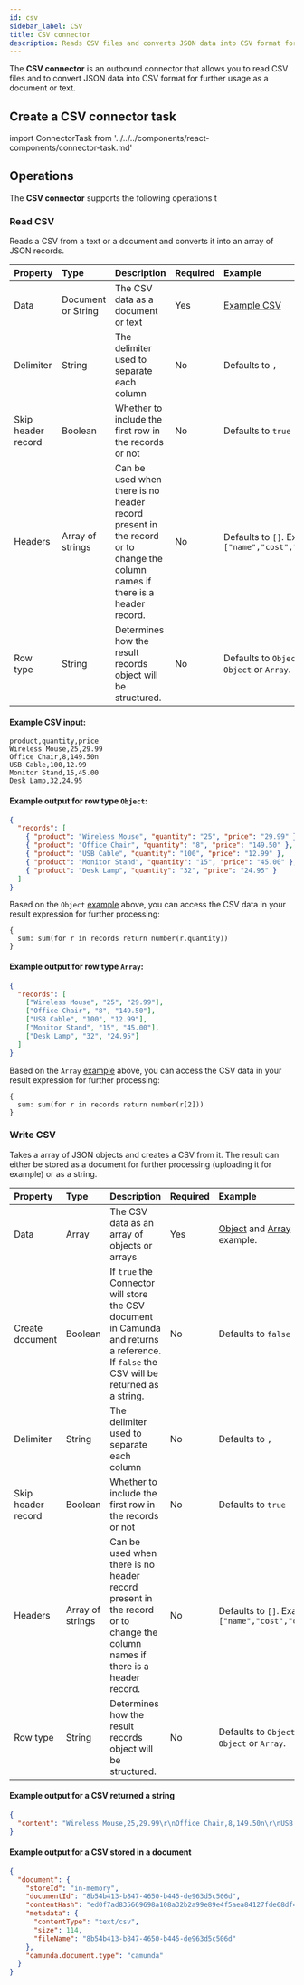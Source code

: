 ```yaml
---
id: csv
sidebar_label: CSV
title: CSV connector
description: Reads CSV files and converts JSON data into CSV format for further usage
---
```


The **CSV connector** is an outbound connector that allows you to read CSV files and to convert JSON data into CSV format for further usage as a document or text.

## Create a CSV connector task

import ConnectorTask from '../../../components/react-components/connector-task.md'

<ConnectorTask/>

## Operations

The **CSV connector** supports the following operations t

### Read CSV

Reads a CSV from a text or a document and converts it into an array of JSON records.

| Property           | Type               | Description                                                                                                                 | Required | Example                                              |
| :----------------- | :----------------- | :-------------------------------------------------------------------------------------------------------------------------- | :------- | :--------------------------------------------------- |
| Data               | Document or String | The CSV data as a document or text                                                                                          | Yes      | [Example CSV](#example-csv-input)                    |
| Delimiter          | String             | The delimiter used to separate each column                                                                                  | No       | Defaults to `,`                                      |
| Skip header record | Boolean            | Whether to include the first row in the records or not                                                                      | No       | Defaults to `true`                                   |
| Headers            | Array of strings   | Can be used when there is no header record present in the record or to change the column names if there is a header record. | No       | Defaults to `[]`. Example: `["name","cost","count"]` |
| Row type           | String             | Determines how the result records object will be structured.                                                                | No       | Defaults to `Object`. Either `Object` or `Array`.    |

#### Example CSV input:

```csv
product,quantity,price
Wireless Mouse,25,29.99
Office Chair,8,149.50n
USB Cable,100,12.99
Monitor Stand,15,45.00
Desk Lamp,32,24.95
```

#### Example output for row type `Object`:

```json
{
  "records": [
    { "product": "Wireless Mouse", "quantity": "25", "price": "29.99" },
    { "product": "Office Chair", "quantity": "8", "price": "149.50" },
    { "product": "USB Cable", "quantity": "100", "price": "12.99" },
    { "product": "Monitor Stand", "quantity": "15", "price": "45.00" },
    { "product": "Desk Lamp", "quantity": "32", "price": "24.95" }
  ]
}
```

Based on the `Object` [example](#example-output-for-row-type-object) above, you can access the CSV data in your result expression for further processing:

```
{
  sum: sum(for r in records return number(r.quantity))
}
```

#### Example output for row type `Array`:

```json
{
  "records": [
    ["Wireless Mouse", "25", "29.99"],
    ["Office Chair", "8", "149.50"],
    ["USB Cable", "100", "12.99"],
    ["Monitor Stand", "15", "45.00"],
    ["Desk Lamp", "32", "24.95"]
  ]
}
```

Based on the `Array` [example](#example-output-for-row-type-array) above, you can access the CSV data in your result expression for further processing:

```
{
  sum: sum(for r in records return number(r[2]))
}
```

### Write CSV

Takes a array of JSON objects and creates a CSV from it. The result can either be stored as a document for further processing (uploading it for example) or as a string.

| Property           | Type             | Description                                                                                                                              | Required | Example                                                                                               |
| :----------------- | :--------------- | :--------------------------------------------------------------------------------------------------------------------------------------- | :------- | :---------------------------------------------------------------------------------------------------- |
| Data               | Array            | The CSV data as an array of objects or arrays                                                                                            | Yes      | [Object](#example-output-for-row-type-array) and [Array](#example-output-for-row-type-array) example. |
| Create document    | Boolean          | If `true` the Connector will store the CSV document in Camunda and returns a reference. If `false` the CSV will be returned as a string. | No       | Defaults to `false`                                                                                   |
| Delimiter          | String           | The delimiter used to separate each column                                                                                               | No       | Defaults to `,`                                                                                       |
| Skip header record | Boolean          | Whether to include the first row in the records or not                                                                                   | No       | Defaults to `true`                                                                                    |
| Headers            | Array of strings | Can be used when there is no header record present in the record or to change the column names if there is a header record.              | No       | Defaults to `[]`. Example: `["name","cost","count"]`                                                  |
| Row type           | String           | Determines how the result records object will be structured.                                                                             | No       | Defaults to `Object`. Either `Object` or `Array`.                                                     |

#### Example output for a CSV returned a string

```json
{
  "content": "Wireless Mouse,25,29.99\r\nOffice Chair,8,149.50n\r\nUSB Cable,100,12.99\r\nMonitor Stand,15,45.00\r\nDesk Lamp,32,24.95\r\n"
}
```

#### Example output for a CSV stored in a document

```json
{
  "document": {
    "storeId": "in-memory",
    "documentId": "8b54b413-b847-4650-b445-de963d5c506d",
    "contentHash": "ed0f7ad835669698a108a32b2a99e89e4f5aea84127fde68df4248b11197b0e5",
    "metadata": {
      "contentType": "text/csv",
      "size": 114,
      "fileName": "8b54b413-b847-4650-b445-de963d5c506d"
    },
    "camunda.document.type": "camunda"
  }
}
```
